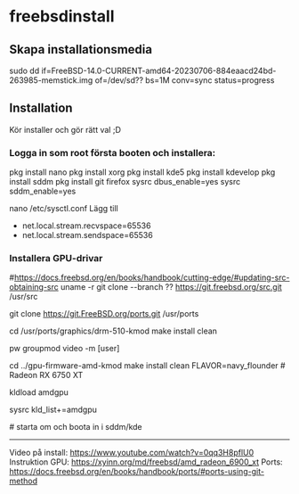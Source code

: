 # freebsdinstall

## Skapa installationsmedia
sudo dd if=FreeBSD-14.0-CURRENT-amd64-20230706-884eaacd24bd-263985-memstick.img of=/dev/sd?? bs=1M conv=sync status=progress

## Installation
Kör installer och gör rätt val ;D

### Logga in som root första booten och installera:
pkg install nano
pkg install xorg
pkg install kde5
pkg install kdevelop
pkg install sddm
pkg install git firefox
sysrc dbus_enable=yes
sysrc sddm_enable=yes

nano /etc/sysctl.conf
Lägg till
* net.local.stream.recvspace=65536
* net.local.stream.sendspace=65536

### Installera GPU-drivar

\#https://docs.freebsd.org/en/books/handbook/cutting-edge/#updating-src-obtaining-src
uname -r
git clone --branch ?? https://git.freebsd.org/src.git /usr/src

git clone https://git.FreeBSD.org/ports.git /usr/ports

cd /usr/ports/graphics/drm-510-kmod
make install clean

pw groupmod video -m [user]

cd ../gpu-firmware-amd-kmod
make install clean FLAVOR=navy_flounder # Radeon RX 6750 XT

kldload amdgpu

sysrc kld_list+=amdgpu

\# starta om och boota in i sddm/kde

-------------
Video på install: https://www.youtube.com/watch?v=0qq3H8pflU0
Instruktion GPU: https://xyinn.org/md/freebsd/amd_radeon_6900_xt
Ports: https://docs.freebsd.org/en/books/handbook/ports/#ports-using-git-method
